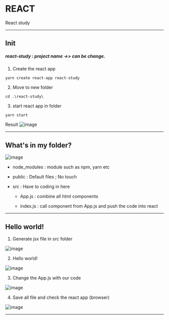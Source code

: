 # REACT
React study


***
## Init

##### react-study : project name ->> can be change.

1. Create the react app

```yarn create react-app react-study```

2. Move to new folder

```cd .\react-study\ ```

3. start react app in folder

```yarn start```

Result
![image](https://user-images.githubusercontent.com/68217111/204902528-876f36b8-42a0-4acb-b44f-b108fa87cf0c.png)

***
## What's in my folder?
![image](https://user-images.githubusercontent.com/68217111/204903335-44d43b0d-cea1-4742-be37-d5403319949b.png)

- node_modules : module such as npm, yarn etc

- public : Default files ; No touch

- src : Have to coding in here

  - App.js : combine all html components

  - index.js : call component from App.js and push the code into react 

***

## Hello world!

1. Generate jsx file in src folder

![image](https://user-images.githubusercontent.com/68217111/204903795-8924599d-ab62-4c20-bef0-5cc08e053cb4.png)


2. Hello world!

![image](https://user-images.githubusercontent.com/68217111/204904488-bd16e3be-fa4d-466c-83c9-f3810240fd3c.png)

3. Change the App.js with our code

![image](https://user-images.githubusercontent.com/68217111/204905755-e4166de2-df1d-4193-b2a5-2c1ba824bfda.png)

4. Save all file and check the react app (browser)

![image](https://user-images.githubusercontent.com/68217111/204905871-5a8c05ea-0fb6-4487-9e66-9fa3d3f8f8c6.png)

***
